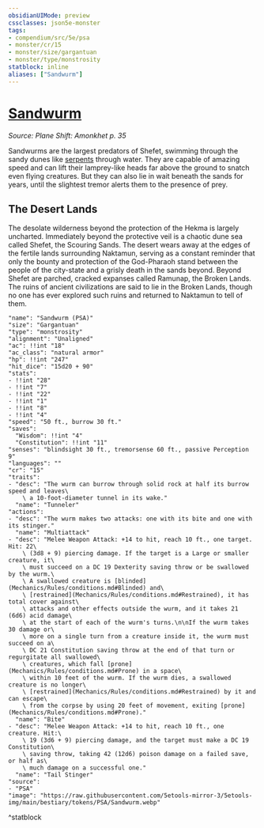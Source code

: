 ```yaml
---
obsidianUIMode: preview
cssclasses: json5e-monster
tags:
- compendium/src/5e/psa
- monster/cr/15
- monster/size/gargantuan
- monster/type/monstrosity
statblock: inline
aliases: ["Sandwurm"]
---
```

# [Sandwurm](Mechanics\bestiary\monstrosity/sandwurm-psa.md)
*Source: Plane Shift: Amonkhet p. 35*  

Sandwurms are the largest predators of Shefet, swimming through the sandy dunes like [serpents](Mechanics/bestiary/beast/river-serpent-psa.md) through water. They are capable of amazing speed and can lift their lamprey-like heads far above the ground to snatch even flying creatures. But they can also lie in wait beneath the sands for years, until the slightest tremor alerts them to the presence of prey.

## The Desert Lands

The desolate wilderness beyond the protection of the Hekma is largely uncharted. Immediately beyond the protective veil is a chaotic dune sea called Shefet, the Scouring Sands. The desert wears away at the edges of the fertile lands surrounding Naktamun, serving as a constant reminder that only the bounty and protection of the God-Pharaoh stand between the people of the city-state and a grisly death in the sands beyond. Beyond Shefet are parched, cracked expanses called Ramunap, the Broken Lands. The ruins of ancient civilizations are said to lie in the Broken Lands, though no one has ever explored such ruins and returned to Naktamun to tell of them.

```statblock
"name": "Sandwurm (PSA)"
"size": "Gargantuan"
"type": "monstrosity"
"alignment": "Unaligned"
"ac": !!int "18"
"ac_class": "natural armor"
"hp": !!int "247"
"hit_dice": "15d20 + 90"
"stats":
- !!int "28"
- !!int "7"
- !!int "22"
- !!int "1"
- !!int "8"
- !!int "4"
"speed": "50 ft., burrow 30 ft."
"saves":
  "Wisdom": !!int "4"
  "Constitution": !!int "11"
"senses": "blindsight 30 ft., tremorsense 60 ft., passive Perception 9"
"languages": ""
"cr": "15"
"traits":
- "desc": "The wurm can burrow through solid rock at half its burrow speed and leaves\
    \ a 10-foot-diameter tunnel in its wake."
  "name": "Tunneler"
"actions":
- "desc": "The wurm makes two attacks: one with its bite and one with its stinger."
  "name": "Multiattack"
- "desc": "Melee Weapon Attack: +14 to hit, reach 10 ft., one target. Hit: 22\
    \ (3d8 + 9) piercing damage. If the target is a Large or smaller creature, it\
    \ must succeed on a DC 19 Dexterity saving throw or be swallowed by the wurm.\
    \ A swallowed creature is [blinded](Mechanics/Rules/conditions.md#Blinded) and\
    \ [restrained](Mechanics/Rules/conditions.md#Restrained), it has total cover against\
    \ attacks and other effects outside the wurm, and it takes 21 (6d6) acid damage\
    \ at the start of each of the wurm's turns.\n\nIf the wurm takes 30 damage or\
    \ more on a single turn from a creature inside it, the wurm must succeed on a\
    \ DC 21 Constitution saving throw at the end of that turn or regurgitate all swallowed\
    \ creatures, which fall [prone](Mechanics/Rules/conditions.md#Prone) in a space\
    \ within 10 feet of the wurm. If the wurm dies, a swallowed creature is no longer\
    \ [restrained](Mechanics/Rules/conditions.md#Restrained) by it and can escape\
    \ from the corpse by using 20 feet of movement, exiting [prone](Mechanics/Rules/conditions.md#Prone)."
  "name": "Bite"
- "desc": "Melee Weapon Attack: +14 to hit, reach 10 ft., one creature. Hit:\
    \ 19 (3d6 + 9) piercing damage, and the target must make a DC 19 Constitution\
    \ saving throw, taking 42 (12d6) poison damage on a failed save, or half as\
    \ much damage on a successful one."
  "name": "Tail Stinger"
"source":
- "PSA"
"image": "https://raw.githubusercontent.com/5etools-mirror-3/5etools-img/main/bestiary/tokens/PSA/Sandwurm.webp"
```
^statblock